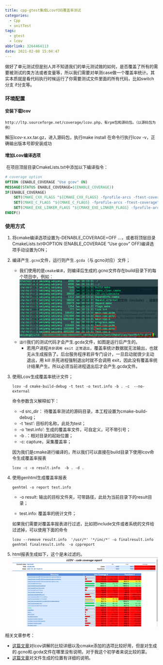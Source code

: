 ```yaml
---
title: cpp-gtest集成Lcov代码覆盖率测试
categories:
  - Cpp
  - unitTest
tags:
  - gtest
  - lcov
abbrlink: 3264464113
date: 2021-02-08 15:04:47
---
```


​	做好了单元测试但是别人并不知道我们的单元测试做的如何，是否覆盖了所有的需要被测试的类方法或者变量等，所以我们需要对单测case做一个覆盖率统计。其实本质就是看代码执行时候运行了你需要测试文件里面的所有代码，比如switch分支 if分支等。

### 环境配置

#### 安装下载lcov

	http://ltp.sourceforge.net/coverage/lcov.php，有rpm包和源码包。（以源码包为例）

解压lcov-x.xx.tar.gz，进入源码包，执行make install
在命令行执行lcov -v，正确输出版本号即安装成功

#### 增加Lcov编译选项

​	在项目顶层目录CmakeLists.txt中添加以下编译指令：

~~~cmake
# coverage option
OPTION (ENABLE_COVERAGE "Use gcov" ON)
MESSAGE(STATUS ENABLE_COVERAGE=${ENABLE_COVERAGE})
IF(ENABLE_COVERAGE)
    SET(CMAKE_CXX_FLAGS "${CMAKE_CXX_FLAGS} -fprofile-arcs -ftest-coverage")
    SET(CMAKE_C_FLAGS "${CMAKE_C_FLAGS} -fprofile-arcs -ftest-coverage")
    SET(CMAKE_EXE_LINKER_FLAGS "${CMAKE_EXE_LINKER_FLAGS} -fprofile-arcs -ftest-coverage")
ENDIF()
~~~

### 使用方式

1. 将cmake编译选项设置为-DENABLE_COVERAGE=OFF …，或者将顶层目录CmakeLists.txt中OPTION (ENABLE_COVERAGE “Use gcov” OFF)编译选项手动设置为ON；

2. 编译产生`.gcno`文件，运行则产生`.gcda`（与.gcno对应）文件；

   - 我们使用的是`cmake编译`，则编译后生成的.gcno文件存在build目录下的每个项目中，例如：<img src="/images/cpp/gcno.png" alt="gcno" style="zoom:75%;" />
   - `运行`我们的测试代码才会产生.gcda文件，如图是运行后产生的。
     - 若用户进程`并非调用 exit 正常退出`，覆盖率统计数据就无法输出，也就无从生成报告了。后台服务程序若非专门设计，一旦启动就很少主动退出，用 kill 杀死进程强制退出时就不会调用 exit，因此没有覆盖率统计结果产生。所以必须当前进程退出后才会产生.gcda文件。

3. 使用Lcov生成覆盖率统计文件；

   ~~~shell
   lcov -d cmake-build-debug -t test -o test.info -b . -c  --no-external
   ~~~

   命令参数含义解释如下：

   - -d src_dir： 待覆盖率测试的源码目录，本工程设置为cmake-build-debug；
   - -t ‘test’: 目标的名称，此处为test；
   - -o ‘test.info’: 生成的覆盖率文件，可自定义，可不带引号；
   - -b .：相对目录的起始位置；
   - -c: capture，采集覆盖率；

   因为我们是cmake进行编译的，所以我们可以直接在build目录下使用lcov命令生成覆盖率报表

   ~~~shell
   lcov -c -o result.info  -b . -d . 
   ~~~

4. 使用genhtml生成覆盖率报表

   ~~~
   genhtml -o report test.info
   ~~~

   - -o result: 输出的目标文件夹，可带路径，此处为当前目录下的result目录；

   - test.info: 覆盖率的统计文件；

   如果我们需要对覆盖率报表进行过滤，比如把include文件或者系统的文件给过滤掉，可以使用下面的命令

   ~~~shell
   lcov --remove result.info  '/usr/*' '*/inc/*' -o finalresult.info
   genhtml finalresult.info  -o cppreport
   ~~~

5. html报表生成如下，这个是未过滤的。![html.png](/images/cpp/html.png)

相关文章参考：

- [这篇文章](https://blog.csdn.net/weixin_43892514/article/details/107822769)对lcov讲解的比较详细以及cmake添加的选项比较好用，但是对生成的.gcno和.gcda文件在哪里没有说明，对于我这个初学者来说比较的蒙。
- [这篇文章](https://www.cnblogs.com/zhaoxd07/p/5608177.html)对文件生成的位置有详细的说明。

